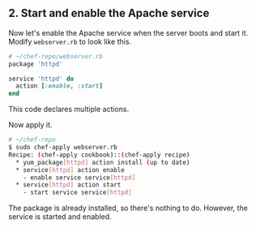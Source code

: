 ## 2. Start and enable the Apache service

Now let's enable the Apache service when the server boots and start it. Modify <code class="file-path">webserver.rb</code> to look like this.

```ruby
# ~/chef-repo/webserver.rb
package 'httpd'

service 'httpd' do
  action [:enable, :start]
end
```

This code declares multiple actions.

Now apply it.

```bash
# ~/chef-repo
$ sudo chef-apply webserver.rb
Recipe: (chef-apply cookbook)::(chef-apply recipe)
  * yum_package[httpd] action install (up to date)
  * service[httpd] action enable
    - enable service service[httpd]
  * service[httpd] action start
    - start service service[httpd]
```

The package is already installed, so there's nothing to do. However, the service is started and enabled.
